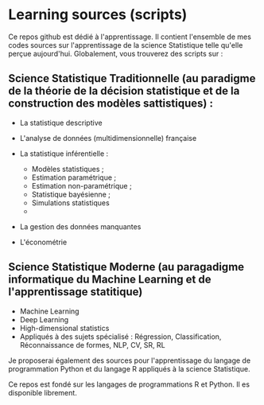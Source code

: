 # Learning sources (scripts)
Ce repos github est dédié à l'apprentissage. Il contient l'ensemble de mes codes sources sur l'apprentissage de la science Statistique telle qu'elle perçue aujourd'hui. Globalement, vous trouverez des scripts sur :

## Science Statistique Traditionnelle (au paradigme de la théorie de la décision statistique et de la construction des modèles sattistiques) :

* La statistique descriptive
* L'analyse de données (multidimensionnelle) française
* La statistique inférentielle : 
     
     - Modèles statistiques ;
     - Estimation paramétrique ;  
     - Estimation non-paramétrique ; 
     - Statistique bayésienne ; 
     - Simulations statistiques
     -
* La gestion des données manquantes
* L'économétrie

## Science Statistique Moderne (au paragadigme informatique du Machine Learning et de l'apprentissage statitique)

* Machine Learning
* Deep Learning
* High-dimensional statistics
* Appliqués à des sujets spécialisé : Régression, Classification, Réconnaissance de formes, NLP, CV, SR, RL

Je proposerai également des sources pour l'apprentissage du langage de programmation Python et du langage R appliqués à la science Statistique.

Ce repos est fondé sur les langages de programmations R et Python. Il es disponible librement.

